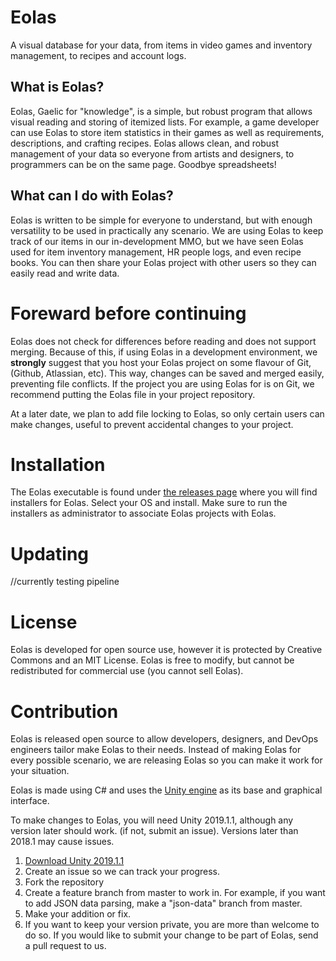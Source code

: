 # Eolas

A visual database for your data, from items in video games and inventory management, to recipes and account logs.

## What is Eolas?
Eolas, Gaelic for "knowledge", is a simple, but robust program that allows visual reading and storing of itemized lists. For example, a game developer can use Eolas to store item statistics in their games as well as requirements, descriptions, and crafting recipes. Eolas allows clean, and robust management of your data so everyone from artists and designers, to programmers can be on the same page. Goodbye spreadsheets!

## What can I do with Eolas?
Eolas is written to be simple for everyone to understand, but with enough versatility to be used in practically any scenario. We are using Eolas to keep track of our items in our in-development MMO, but we have seen Eolas used for item inventory management, HR people logs, and even recipe books. You can then share your Eolas project with other users so they can easily read and write data.

# Foreward before continuing
Eolas does not check for differences before reading and does not support merging. Because of this, if using Eolas in a development environment, we **strongly** suggest that you host your Eolas project on some flavour of Git, (Github, Atlassian, etc). This way, changes can be saved and merged easily, preventing file conflicts. If the project you are using Eolas for is on Git, we recommend putting the Eolas file in your project repository. 

At a later date, we plan to add file locking to Eolas, so only certain users can make changes, useful to prevent accidental changes to your project.

# Installation
The Eolas executable is found under [the releases page](http://https://github.com/Arylos07/Eolas/releases "the releases page") where you will find installers for Eolas. Select your OS and install. Make sure to run the installers as administrator to associate Eolas projects with Eolas. 

# Updating
//currently testing pipeline

# License
Eolas is developed for open source use, however it is protected by Creative Commons and an MIT License. Eolas is free to modify, but cannot be redistributed for commercial use (you cannot sell Eolas).

# Contribution
Eolas is released open source to allow developers, designers, and DevOps engineers tailor make Eolas to their needs. Instead of making Eolas for every possible scenario, we are releasing Eolas so you can make it work for your situation. 

Eolas is made using C# and uses the [Unity engine](https://unity3d.com/) as its base and graphical interface. 

To make changes to Eolas, you will need Unity 2019.1.1, although any version later should work. (if not, submit an issue). Versions later than 2018.1 may cause issues. 

1. [Download Unity 2019.1.1](https://unity3d.com/get-unity/download/archive "Download Unity 2019.1.1")
2. Create an issue so we can track your progress.
3. Fork the repository
4. Create a feature branch from master to work in. For example, if you want to add JSON data parsing, make a "json-data" branch from master.
5. Make your addition or fix.
6. If you want to keep your version private, you are more than welcome to do so. If you would like to submit your change to be part of Eolas, send a pull request to us.
